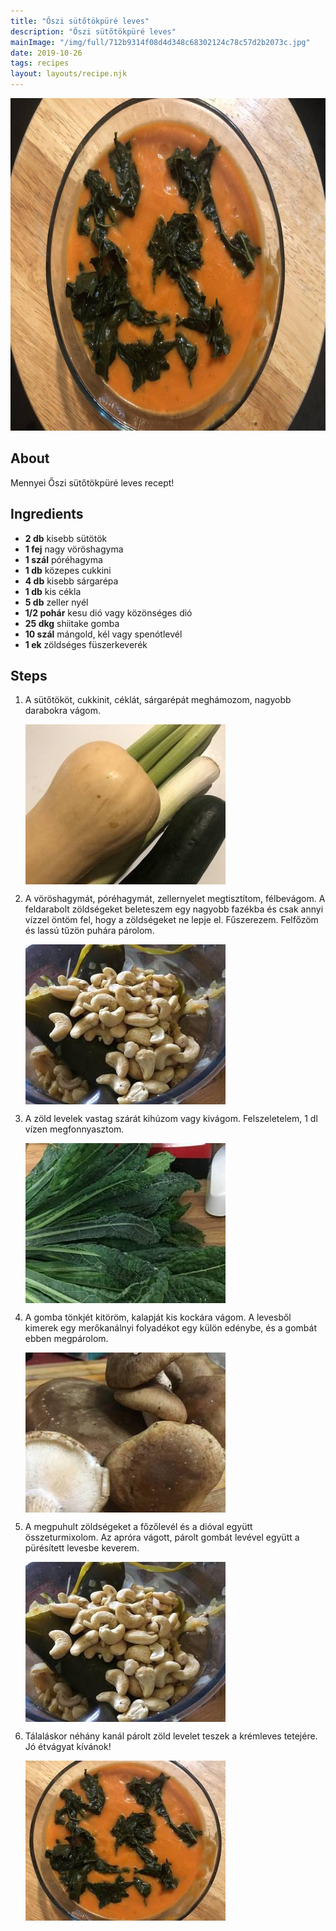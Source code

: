 ```yaml
---
title: "Őszi sütőtökpüré leves"
description: "Őszi sütőtökpüré leves"
mainImage: "/img/full/712b9314f08d4d348c68302124c78c57d2b2073c.jpg"
date: 2019-10-26
tags: recipes
layout: layouts/recipe.njk
---
```

                        
<p align="center"><a href="https://cookpad.com/hu/receptek/10794733-oszi-sutotokpure-leves" rel="Recipe source page"><img width="751" height="532" src="/img/full/712b9314f08d4d348c68302124c78c57d2b2073c.jpg"/></a></p>

## About
Mennyei Őszi sütőtökpüré leves recept! 

>  

## Ingredients
* **2 db** kisebb sütötök
* **1 fej** nagy vöröshagyma
* **1 szál** póréhagyma
* **1 db** közepes cukkini
* **4 db** kisebb sárgarépa
* **1 db** kis cékla
* **5 db** zeller nyél
* **1/2 pohár** kesu dió vagy közönséges dió
* **25 dkg** shiitake gomba
* **10 szál** mángold, kél vagy spenótlevél
* **1 ek** zöldséges füszerkeverék

## Steps

1. A sütőtököt, cukkinit, céklát, sárgarépát meghámozom, nagyobb darabokra vágom.
 
    <p><img width="320" height="256" align="left" src="/img/full/9ba802257987833c7cc4a7a2724ebbd4d6511d40.jpg"/></p><div style="clear: both"/>

2. A vöröshagymát, póréhagymát, zellernyelet megtisztítom, félbevágom. A feldarabolt zöldségeket beleteszem egy nagyobb fazékba és csak annyi vízzel öntöm fel, hogy a zöldségeket ne lepje el. Fűszerezem. Felfőzöm és lassú tűzön puhára párolom.
 
    <p><img width="320" height="256" align="left" src="/img/full/ed337b697934e1d3d0589efd374ab046739a5c49.jpg"/></p><div style="clear: both"/>

3. A zöld levelek vastag szárát kihúzom vagy kivágom. Felszeletelem, 1 dl vízen megfonnyasztom.
 
    <p><img width="320" height="256" align="left" src="/img/full/2c4fd2b656b51abdaeb6aa9595e2f55178f2413c.jpg"/></p><div style="clear: both"/>

4. A gomba tönkjét kitöröm, kalapját kis kockára vágom. A levesből kimerek egy merőkanálnyi folyadékot egy külön edénybe, és a gombát ebben megpárolom.
 
    <p><img width="320" height="256" align="left" src="/img/full/e11ca1430545d75093dd6f75b08578426def1701.jpg"/></p><div style="clear: both"/>

5. A megpuhult zöldségeket a főzőlevél és a dióval együtt összeturmixolom. Az apróra vágott, párolt gombát levével együtt a pürésített levesbe keverem.
 
    <p><img width="320" height="256" align="left" src="/img/full/65ff86a08b5cf99b9df8e0ba3a2ac8185be7caaf.jpg"/></p><div style="clear: both"/>

6. Tálaláskor néhány kanál párolt zöld levelet teszek a krémleves tetejére. Jó étvágyat kívánok!
 
    <p><img width="320" height="256" align="left" src="/img/full/2a4a2f21c124fc0aebf3fa2ed5ae0fac797c1651.jpg"/></p><div style="clear: both"/>

